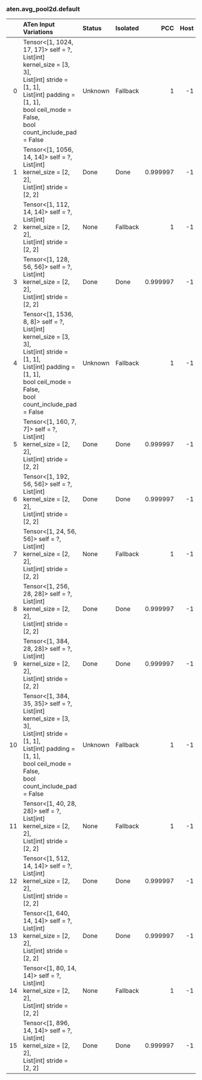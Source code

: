 ### aten.avg_pool2d.default
|    | ATen Input Variations                                                                                                                                                                            | Status   | Isolated   |      PCC |   Host |
|---:|:-------------------------------------------------------------------------------------------------------------------------------------------------------------------------------------------------|:---------|:-----------|---------:|-------:|
|  0 | Tensor<[1, 1024, 17, 17]> self = ?,<br>List[int] kernel_size = [3, 3],<br>List[int] stride = [1, 1],<br>List[int] padding = [1, 1],<br>bool ceil_mode = False,<br>bool count_include_pad = False | Unknown  | Fallback   | 1        |     -1 |
|  1 | Tensor<[1, 1056, 14, 14]> self = ?,<br>List[int] kernel_size = [2, 2],<br>List[int] stride = [2, 2]                                                                                              | Done     | Done       | 0.999997 |     -1 |
|  2 | Tensor<[1, 112, 14, 14]> self = ?,<br>List[int] kernel_size = [2, 2],<br>List[int] stride = [2, 2]                                                                                               | None     | Fallback   | 1        |     -1 |
|  3 | Tensor<[1, 128, 56, 56]> self = ?,<br>List[int] kernel_size = [2, 2],<br>List[int] stride = [2, 2]                                                                                               | Done     | Done       | 0.999997 |     -1 |
|  4 | Tensor<[1, 1536, 8, 8]> self = ?,<br>List[int] kernel_size = [3, 3],<br>List[int] stride = [1, 1],<br>List[int] padding = [1, 1],<br>bool ceil_mode = False,<br>bool count_include_pad = False   | Unknown  | Fallback   | 1        |     -1 |
|  5 | Tensor<[1, 160, 7, 7]> self = ?,<br>List[int] kernel_size = [2, 2],<br>List[int] stride = [2, 2]                                                                                                 | Done     | Done       | 0.999997 |     -1 |
|  6 | Tensor<[1, 192, 56, 56]> self = ?,<br>List[int] kernel_size = [2, 2],<br>List[int] stride = [2, 2]                                                                                               | Done     | Done       | 0.999997 |     -1 |
|  7 | Tensor<[1, 24, 56, 56]> self = ?,<br>List[int] kernel_size = [2, 2],<br>List[int] stride = [2, 2]                                                                                                | None     | Fallback   | 1        |     -1 |
|  8 | Tensor<[1, 256, 28, 28]> self = ?,<br>List[int] kernel_size = [2, 2],<br>List[int] stride = [2, 2]                                                                                               | Done     | Done       | 0.999997 |     -1 |
|  9 | Tensor<[1, 384, 28, 28]> self = ?,<br>List[int] kernel_size = [2, 2],<br>List[int] stride = [2, 2]                                                                                               | Done     | Done       | 0.999997 |     -1 |
| 10 | Tensor<[1, 384, 35, 35]> self = ?,<br>List[int] kernel_size = [3, 3],<br>List[int] stride = [1, 1],<br>List[int] padding = [1, 1],<br>bool ceil_mode = False,<br>bool count_include_pad = False  | Unknown  | Fallback   | 1        |     -1 |
| 11 | Tensor<[1, 40, 28, 28]> self = ?,<br>List[int] kernel_size = [2, 2],<br>List[int] stride = [2, 2]                                                                                                | None     | Fallback   | 1        |     -1 |
| 12 | Tensor<[1, 512, 14, 14]> self = ?,<br>List[int] kernel_size = [2, 2],<br>List[int] stride = [2, 2]                                                                                               | Done     | Done       | 0.999997 |     -1 |
| 13 | Tensor<[1, 640, 14, 14]> self = ?,<br>List[int] kernel_size = [2, 2],<br>List[int] stride = [2, 2]                                                                                               | Done     | Done       | 0.999997 |     -1 |
| 14 | Tensor<[1, 80, 14, 14]> self = ?,<br>List[int] kernel_size = [2, 2],<br>List[int] stride = [2, 2]                                                                                                | None     | Fallback   | 1        |     -1 |
| 15 | Tensor<[1, 896, 14, 14]> self = ?,<br>List[int] kernel_size = [2, 2],<br>List[int] stride = [2, 2]                                                                                               | Done     | Done       | 0.999997 |     -1 |

